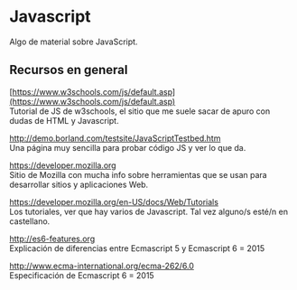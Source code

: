 # Javascript

Algo de material sobre JavaScript. 

## Recursos en general

[https://www.w3schools.com/js/default.asp](https://www.w3schools.com/js/default.asp)  
Tutorial de JS de w3schools, el sitio que me suele sacar de apuro con dudas de HTML y Javascript.

http://demo.borland.com/testsite/JavaScriptTestbed.htm  
Una página muy sencilla para probar código JS y ver lo que da.

https://developer.mozilla.org  
Sitio de Mozilla con mucha info sobre herramientas que se usan para desarrollar sitios y aplicaciones Web.

https://developer.mozilla.org/en-US/docs/Web/Tutorials  
Los tutoriales, ver que hay varios de Javascript. Tal vez alguno/s esté/n en castellano.

http://es6-features.org  
Explicación de diferencias entre Ecmascript 5 y Ecmascript 6 = 2015

http://www.ecma-international.org/ecma-262/6.0  
Especificación de Ecmascript 6 = 2015

<br/>
